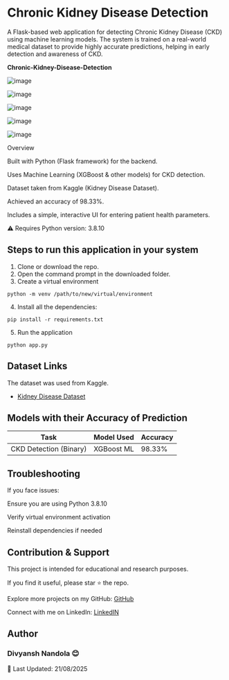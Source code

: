 # Chronic Kidney Disease Detection

A Flask-based web application for detecting Chronic Kidney Disease (CKD) using machine learning models.
The system is trained on a real-world medical dataset to provide highly accurate predictions, helping in early detection and awareness of CKD. 

**Chronic-Kidney-Disease-Detection**

![image](https://user-images.githubusercontent.com/62790398/125474693-082d87df-953e-43d2-b175-08afd43ec9b0.png)

![image](https://user-images.githubusercontent.com/62790398/125474884-71a047bf-2648-49ff-816d-907b1dc2b68a.png)

![image](https://user-images.githubusercontent.com/62790398/125475302-8e02b5d8-d0b2-473b-b83e-f4d807dc0412.png)

![image](https://github.com/user-attachments/assets/093fafc0-7ee7-4f66-862e-ce519da1fcaa)

![image](https://github.com/user-attachments/assets/c44f14ea-d73c-4dea-8396-e295ca77ec11)


Overview

Built with Python (Flask framework) for the backend.

Uses Machine Learning (XGBoost & other models) for CKD detection.

Dataset taken from Kaggle (Kidney Disease Dataset).

Achieved an accuracy of 98.33%.

Includes a simple, interactive UI for entering patient health parameters.

⚠️ Requires Python version: 3.8.10


## Steps to run this application in your system

1. Clone or download the repo.
2. Open the command prompt in the downloaded folder.
3. Create a virtual environment

```
python -m venv /path/to/new/virtual/environment
```

4. Install all the dependencies:

```
pip install -r requirements.txt
```

5. Run the application

```
python app.py
```

## Dataset Links

The dataset was used from Kaggle.

- [Kidney Disease Dataset](https://www.kaggle.com/mansoordaku/ckdisease)

## Models with their Accuracy of Prediction

| Task                   | Model Used | Accuracy |
| ---------------------- | ---------- | -------- |
| CKD Detection (Binary) | XGBoost ML | 98.33%   |


## Troubleshooting

If you face issues:

Ensure you are using Python 3.8.10

Verify virtual environment activation

Reinstall dependencies if needed

## Contribution & Support

This project is intended for educational and research purposes.

If you find it useful, please star ⭐ the repo.

Explore more projects on my GitHub: [GitHub](https://github.com/Divyansh7041)

Connect with me on LinkedIn: [LinkedIN](https://linkedin.com/in/venkata-sreeram)

## Author
### Divyansh Nandola 😊
📅 Last Updated: 21/08/2025
